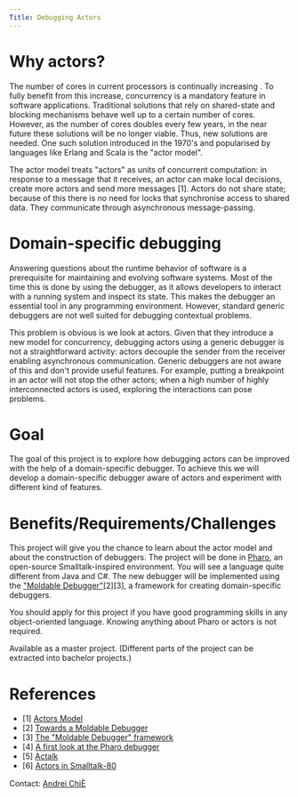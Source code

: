 ```yaml
---
Title: Debugging Actors
---
```


# Why actors?

The number of cores in current processors is continually increasing . To fully benefit from this increase, concurrency is a mandatory feature in software applications. Traditional solutions that rely on shared-state and blocking mechanisms behave well up to a certain number of cores. However, as the number of cores doubles every few years, in the near future these solutions will be no longer viable. Thus, new solutions are needed. One such solution introduced in the 1970's and popularised by languages like Erlang and Scala is the "actor model".

The actor model  treats "actors" as units of concurrent computation: in response to a message that it receives, an actor can make local decisions, create more actors and send more messages [1]. Actors do not share state; because of this there is no need for locks that synchronise access to shared data. They communicate through asynchronous message-passing.



# Domain-specific debugging


Answering questions about the runtime behavior of software is a prerequisite for maintaining and evolving software systems. Most of the time this is done by using the debugger, as it allows developers to interact with a running system and inspect its state. This makes the debugger an essential tool in any programming environment. However, standard generic debuggers are not well suited for debugging contextual problems. 

This problem is obvious is we look at actors. Given that they introduce a new model for concurrency, debugging actors using a generic debugger is not a straightforward activity: actors decouple the sender from the receiver enabling asynchronous communication. Generic debuggers are not aware of this and don't provide useful features. For example, putting a breakpoint in an actor will not stop the other actors; when a high number of highly interconnected actors is used, exploring the interactions can pose problems.

# Goal

The goal of this project is to explore how debugging actors can be improved with the help of a domain-specific debugger. To achieve this we will develop a domain-specific debugger aware of actors and experiment with different kind of features.

# Benefits/Requirements/Challenges

This project will give you the chance to learn about the actor model and about the construction of debuggers. The project will be done in [Pharo](http://www.pharo-project.org/%20), an open-source Smalltalk-inspired environment. You will see a language quite different from Java and C#. The new debugger will be implemented using the ["Moldable Debugger"](http://scg.unibe.ch/research/moldabledebugger)[2][3], a framework for creating domain-specific debuggers.

You should apply for this project if you have good programming skills in any object-oriented language. Knowing anything about Pharo or actors is not required.

Available as a master project. (Different parts of the project can be extracted into bachelor projects.)

# References


-  [1] [Actors Model](http://en.wikipedia.org/wiki/Actor_model)
-  [2] [Towards a Moldable Debugger](http://rmod.lille.inria.fr/archives/dyla13/dyla13_4_Towards_a_Moldable_Debugger.pdf)
-  [3] [The "Moldable Debugger" framework](http://scg.unibe.ch/research/moldabledebugger)
-  [4] [A first look at the Pharo debugger](http://chisvasileandrei.wordpress.com/2013/10/24/a-first-look-at-the-pharo-debugger/)
-  [5] [Actalk](http://www.researchgate.net/publication/2727006_Actalk_a_Testbed_for_Classifying_and_Designing_Actor_Languages_in_the_Smalltalk-80_Environment/file/9fcfd50bc758f55222.pdf)
-  [6] [Actors in Smalltalk-80](http://citeseerx.ist.psu.edu/viewdoc/download?doi=10.1.1.41.7827&rep=rep1&type=pdf%20)

Contact: [Andrei ChiÈ](%base_url%/staff/andreichis)
